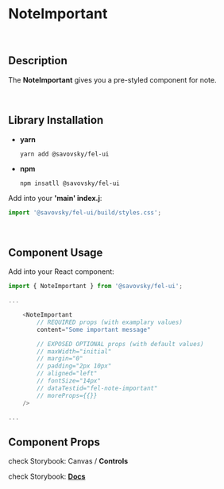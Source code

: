 # NoteImportant

&nbsp;

## Description

The **NoteImportant** gives you a pre-styled component for note.

&nbsp;

## Library Installation

- **yarn**

    `yarn add @savovsky/fel-ui`

- **npm**

    `npm insatll @savovsky/fel-ui`

Add into your **'main' index.j**:

```javascript
import '@savovsky/fel-ui/build/styles.css';
```

&nbsp;

## Component Usage

Add into your React component:

```javascript
import { NoteImportant } from '@savovsky/fel-ui';

...

    <NoteImportant
        // REQUIRED props (with examplary values)
        content="Some important message"

        // EXPOSED OPTIONAL props (with default values)
        // maxWidth="initial"
        // margin="0"
        // padding="2px 10px"
        // aligned="left"
        // fontSize="14px"
        // dataTestid="fel-note-important"
        // moreProps={{}}
    />

...
```

## Component Props

check Storybook: Canvas / **Controls**

check Storybook: [**Docs**](https://www.savovsky.com/fel/?path=/docs/ui-notes-noteimportant--default)

&nbsp;
